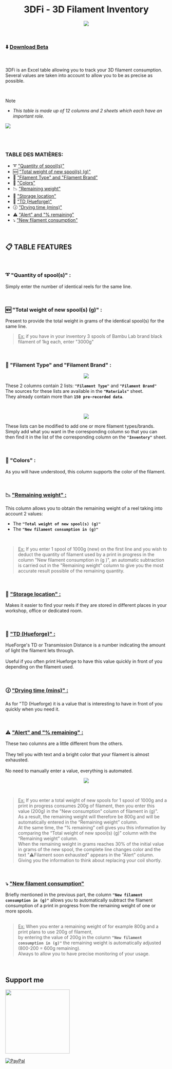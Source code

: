 <h1 align="center">3DFi - 3D Filament Inventory</h1>

<p align="center">  
  <img src="https://github.com/user-attachments/assets/31af8efe-ef62-400f-9212-5ce13b734101"/>  
</p>

<br />

### ⬇️ [Download Beta](https://github.com/KORSiRO/3DFi_3D-Filament-Inventory/releases)

<br /> 

3DFi is an Excel table allowing you to track your 3D filament consumption.  
Several values ​​are taken into account to allow you to be as precise as possible. 

<br />

> [!NOTE]
>* *This table is made up of 12 columns and 2 sheets which each have an important role.*

 <img src="https://github.com/user-attachments/assets/00fee29d-f7b0-4838-9b5b-6ab21d8734ef"/> 

<br /><br />

### TABLE DES MATIÈRES:
- :curly_loop: ["Quantity of spool(s)"](https://github.com/KORSiRO/3DFi_3D-Filament-Inventory/blob/main/README.md#curly_loop-quantit%C3%A9-de-bobines-)
- :new: ["Total weight of new spool(s) (g)"](https://github.com/KORSiRO/3DFi_3D-Filament-Inventory/edit/main/README.md#new-poids-total-des-bobines-neuves-g-)
- :memo: ["Filament Type" and "Filament Brand"](https://github.com/KORSiRO/3DFi_3D-Filament-Inventory/edit/main/README.md#memo-type-de-filament-et-marque-de-filament-)
- :art: ["Colors"](https://github.com/KORSiRO/3DFi_3D-Filament-Inventory/edit/main/README.md#art-couleurs-)
- :chart_with_downwards_trend: ["Remaining weight"](https://github.com/KORSiRO/3DFi_3D-Filament-Inventory/edit/main/README.md#chart_with_downwards_trend-poids-restant-)
- :file_folder: ["Storage location"](https://github.com/KORSiRO/3DFi_3D-Filament-Inventory/edit/main/README.md#file_folder-lieu-de-stockage-)
- :flower_playing_cards: ["TD (Hueforge)"](https://github.com/KORSiRO/3DFi_3D-Filament-Inventory/edit/main/README.md#flower_playing_cards-td-hueforge-)
- :clock130: ["Drying time (mins)"](https://github.com/KORSiRO/3DFi_3D-Filament-Inventory/edit/main/README.md#flower_playing_cards-td-hueforge-)
- :warning: ["Alert" and "% remaining"](https://github.com/KORSiRO/3DFi_3D-Filament-Inventory/edit/main/README.md#warning-alerte-et--restant-)
- :arrow_heading_down: ["New filament consumption"](https://github.com/KORSiRO/3DFi_3D-Filament-Inventory/blob/main/README.md#arrow_heading_down-nouvelle-consommation-de-filament)

<br />

## :clipboard: TABLE FEATURES

<br />

### :curly_loop: "Quantity of spool(s)" :

   Simply enter the number of identical reels for the same line.

<br />

### :new: "Total weight of new spool(s) (g)" :

   Present to provide the total weight in grams of the identical spool(s) for the same line.
   > <ins>Ex:</ins> if you have in your inventory 3 spools of Bambu Lab brand black filament of 1kg each, enter "3000g"

<br />   

### :memo: "Filament Type" and "Filament Brand" :

<p align="center">  
<img src="https://github.com/user-attachments/assets/399afa3a-1b1d-4af3-8b2e-de2667a24441"/>
</p>  

These 2 columns contain 2 lists: **`"Filament Type"`** and **`"Filament Brand"`**  
The sources for these lists are available in the **`"Materials"`** sheet.  
They already contain more than **`150 pre-recorded data`**.

<br />

<p align="center">  
<img src="https://github.com/user-attachments/assets/adbec5de-0775-45d9-8917-beb034a8c579"/>
</p>  

These lists can be modified to add one or more filament types/brands.  
Simply add what you want in the corresponding column so that you can then find it in the list of the corresponding column on the **`"Inventory"`** sheet.

<br />

### :art: "Colors" :

As you will have understood, this column supports the color of the filament.

<br />

### :chart_with_downwards_trend: <ins>"Remaining weight" :</ins>

This column allows you to obtain the remaining weight of a reel taking into account 2 values:  
- The **`"Total weight of new spool(s) (g)"`**
- The **`"New filament consumption in (g)"`**<br>

<br />

> <ins>Ex:</ins> If you enter 1 spool of 1000g (new) on the first line and you wish to deduct the quantity of filament used by a print in progress in the column "New filament consumption in (g )",
> an automatic subtraction is carried out in the "Remaining weight" column to give you the most accurate result possible of the remaining quantity.
<br />

### :file_folder: <ins>"Storage location" :</ins> 

Makes it easier to find your reels if they are stored in different places in your workshop, office or dedicated room.  

<br />

### :flower_playing_cards: <ins>"TD (Hueforge)" :</ins>

HueForge's TD or Transmission Distance is a number indicating the amount of light the filament lets through.<br>  
Useful if you often print Hueforge to have this value quickly in front of you depending on the filament used.

<br />

### :clock130: <ins>"Drying time (mins)" :</ins>

As for "TD (Hueforge) it is a value that is interesting to have in front of you quickly when you need it.

<br />

### :warning: <ins>"Alert" and "% remaining" :</ins> 

These two columns are a little different from the others.<br>  
They tell you with text and a bright color that your filament is almost exhausted.<br>  
No need to manually enter a value, everything is automated.

<p align="center">  
<img src="https://github.com/user-attachments/assets/1b905135-9b02-408d-80f2-acd02d426dd2"/>
</p>

<br />

> <ins>Ex:</ins> If you enter a total weight of new spools for 1 spool of 1000g and a print in progress consumes 200g of filament, then you enter this value (200g) in the "New consumption" column of filament in (g)".<br>
> As a result, the remaining weight will therefore be 800g and will be automatically entered in the “Remaining weight” column.<br>
> At the same time, the “% remaining” cell gives you this information by comparing the “Total weight of new spool(s) (g)” column with the “Remaining weight” column.<br>
> When the remaining weight in grams reaches 30% of the initial value in grams of the new spool, the complete line changes color and the text "⚠️Filament soon exhausted" appears in the "Alert" column.<br>
> Giving you the information to think about replacing your coil shortly.
<br />

### :arrow_heading_down: <ins>"New filament consumption"</ins>  

Briefly mentioned in the previous part, the column **`"New filament consumption in (g)"`** allows you to automatically subtract the filament consumption of a print in progress from the remaining weight of one or more spools.<br>
<br />

> <ins>Ex:</ins> When you enter a remaining weight of for example 800g and a print plans to use 200g of filament,<br>
> by entering the value of 200g in the column **`"New filament consumption in (g)"`** the remaining weight is automatically adjusted (800-200 = 600g remaining).<br>
> Always to allow you to have precise monitoring of your usage.

<br />

## Support me  
<a href="https://ko-fi.com/korsiro"><img src="https://ko-fi.com/img/githubbutton_sm.svg" width="200"></a>

[![PayPal](https://img.shields.io/badge/PayPal-00457C?style=for-the-badge&logo=paypal&logoColor=white)](https://paypal.me/korsiro)
